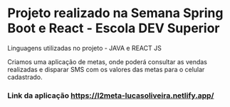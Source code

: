 # Projeto realizado na Semana Spring Boot e React - Escola DEV Superior

Linguagens utilizadas no projeto - JAVA e REACT JS

Criamos uma aplicação de metas, onde poderá consultar as vendas realizadas e disparar SMS com os valores das metas para o celular cadastrado.

### Link da aplicação https://l2meta-lucasoliveira.netlify.app/
